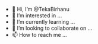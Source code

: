 - 👋 Hi, I’m @TekaBirhanu
- 👀 I’m interested in ...
- 🌱 I’m currently learning ...
- 💞️ I’m looking to collaborate on ...
- 📫 How to reach me ...

<!---
TekaBirhanu/TekaBirhanu is a ✨ special ✨ repository because its `README.md` (this file) appears on your GitHub profile.
You can click the Preview link to take a look at your changes.
--->
